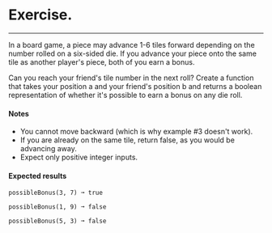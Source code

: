 # Exercise.

---

In a board game, a piece may advance 1-6 tiles forward depending on the number rolled on a six-sided die. If you advance your piece onto the same tile as another player's piece, both of you earn a bonus.

Can you reach your friend's tile number in the next roll? Create a function that takes your position a and your friend's position b and returns a boolean representation of whether it's possible to earn a bonus on any die roll.

#### Notes

- You cannot move backward (which is why example #3 doesn't work).
- If you are already on the same tile, return false, as you would be advancing away.
- Expect only positive integer inputs.

#### Expected results

```
possibleBonus(3, 7) ➞ true

possibleBonus(1, 9) ➞ false

possibleBonus(5, 3) ➞ false
```
